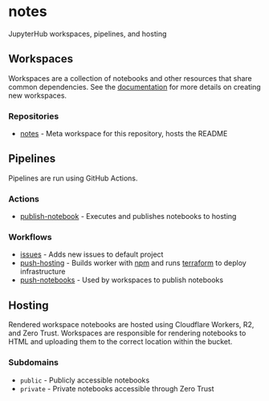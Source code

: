 # notes

JupyterHub workspaces, pipelines, and hosting

## Workspaces

Workspaces are a collection of notebooks and other resources that share common dependencies. See the [documentation](./workspaces/README.md) for more details on creating new workspaces.

### Repositories

- [notes](https://github.com/okkema/notes) - Meta workspace for this repository, hosts the README

## Pipelines

Pipelines are run using GitHub Actions. 

### Actions
- [publish-notebook](.github/actions/publish-notebook/action.yaml) - Executes and publishes notebooks to hosting

### Workflows

- [issues](.github/workflows/issues.yaml) - Adds new issues to default project
- [push-hosting](.github/workflows/push-hosting.yaml) - Builds worker with [npm](./package.json) and runs [terraform](./terraform/) to deploy infrastructure
- [push-notebooks](.github/workflows/push-notebooks.yaml) - Used by workspaces to publish notebooks

## Hosting

Rendered workspace notebooks are hosted using Cloudflare Workers, R2, and Zero Trust. Workspaces are responsible for rendering notebooks to HTML and uploading them to the correct location within the bucket. 

### Subdomains

- `public` - Publicly accessible notebooks
- `private` - Private notebooks accessible through Zero Trust